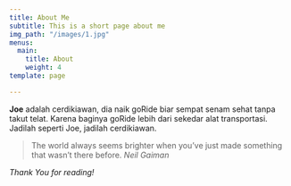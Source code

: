 ```yaml
---
title: About Me
subtitle: This is a short page about me
img_path: "/images/1.jpg"
menus:
  main:
    title: About
    weight: 4
template: page

---
```

**Joe** adalah cerdikiawan, dia naik goRide biar sempat senam sehat tanpa takut telat. Karena baginya goRide lebih dari sekedar alat transportasi. Jadilah seperti Joe, jadilah cerdikiawan.

> The world always seems brighter when you’ve just made something that wasn’t there before. <cite>Neil Gaiman</cite>

_Thank You for reading!_